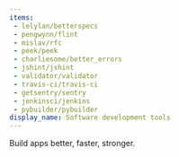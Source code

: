 ```yaml
---
items:
 - lelylan/betterspecs
 - pengwynn/flint
 - mislav/rfc
 - peek/peek
 - charliesome/better_errors
 - jshint/jshint
 - validator/validator
 - travis-ci/travis-ci
 - getsentry/sentry
 - jenkinsci/jenkins
 - pybuilder/pybuilder
display_name: Software development tools
---
```

Build apps better, faster, stronger.
